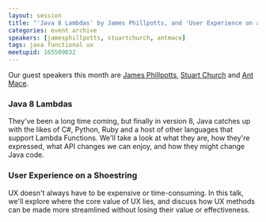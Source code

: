 ```yaml
---
layout: session
title: "'Java 8 Lambdas' by James Phillpotts, and 'User Experience on a shoestring' by Stuart Church and Ant Mace"
categories: event archive
speakers: [jamesphillpotts, stuartchurch, antmace]
tags: java functional ux
meetupid: 165509032
---
```


Our guest speakers this month are <a href="{% post_url 2000-01-01-james-phillpotts %}">James Phillpotts</a>, <a href="{% post_url 2000-01-01-stuart-church %}">Stuart Church</a> and <a href="{% post_url 2000-01-01-ant-mace %}">Ant Mace</a>.

### Java 8 Lambdas

They've been a long time coming, but finally in version 8, Java catches up with the likes of C#, Python, Ruby and a host of other languages that support Lambda Functions. We'll take a look at what they are, how they're expressed, what API changes we can enjoy, and how they might change Java code.

### User Experience on a Shoestring

UX doesn't always have to be expensive or time-consuming.  In this talk, we'll explore where the core value of UX lies, and discuss how UX methods can be made more streamlined without losing their value or effectiveness.
